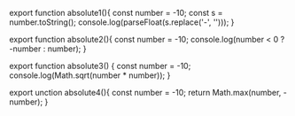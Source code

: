 export function absolute1(){
    const number = -10;
    const s = number.toString();
    console.log(parseFloat(s.replace('-', '')));
}

export function absolute2(){
    const number = -10;
    console.log(number < 0 ? -number : number);
}

export function absolute3() {
    const number = -10;
    console.log(Math.sqrt(number * number));
}

export unction absolute4(){
    const number = -10;
    return Math.max(number, -number);
}